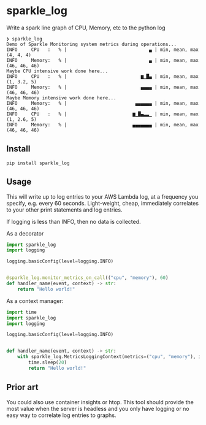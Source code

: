 # sparkle_log

Write a spark line graph of CPU, Memory, etc to the python log

```text
❯ sparkle_log
Demo of Sparkle Monitoring system metrics during operations...
INFO     CPU   :   % |                              ▄ | min, mean, max (4, 4, 4)
INFO     Memory:   % |                              ▄ | min, mean, max (46, 46, 46)
Maybe CPU intensive work done here...
INFO     CPU   :   % |                           ▆▁█▄ | min, mean, max (1, 3.2, 5)
INFO     Memory:   % |                           ▄▄▄▄ | min, mean, max (46, 46, 46)
Maybe Memory intensive work done here...
INFO     Memory:   % |                         ▄▄▄▄▄▄ | min, mean, max (46, 46, 46)
INFO     CPU   :   % |                        ▆▁█▄▃▃▁ | min, mean, max (1, 2.6, 5)
INFO     Memory:   % |                        ▄▄▄▄▄▄▄ | min, mean, max (46, 46, 46)
```

## Install

`pip install sparkle_log`

## Usage

This will write up to log entries to your AWS Lambda log, at a frequency you specify, e.g. every 60 seconds.
Light-weight, cheap, immediately correlates to your other print statements and log entries.

If logging is less than INFO, then no data is collected.

As a decorator

```python
import sparkle_log
import logging

logging.basicConfig(level=logging.INFO)


@sparkle_log.monitor_metrics_on_call(("cpu", "memory"), 60)
def handler_name(event, context) -> str:
    return "Hello world!"
```

As a context manager:

```python
import time
import sparkle_log
import logging

logging.basicConfig(level=logging.INFO)


def handler_name(event, context) -> str:
    with sparkle_log.MetricsLoggingContext(metrics=("cpu", "memory"), interval=5):
        time.sleep(20)
        return "Hello world!"
```

## Prior art

You could also use container insights or htop. This tool should provide the most value when the server is headless and
you only have logging or no easy way to correlate log entries to graphs.
